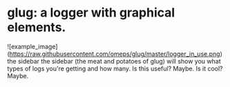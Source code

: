 # glug: a logger with graphical elements.
![example_image] (https://raw.githubusercontent.com/omeps/glug/master/logger_in_use.png)  
the sidebar
the sidebar (the meat and potatoes of glug) will show you 
what types of logs you're getting and how many. Is this useful? 
Maybe. Is it cool? Maybe.

